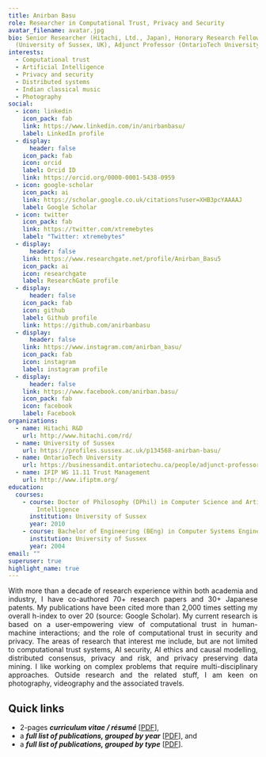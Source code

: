 ```yaml
---
title: Anirban Basu
role: Researcher in Computational Trust, Privacy and Security
avatar_filename: avatar.jpg
bio: Senior Researcher (Hitachi, Ltd., Japan), Honorary Research Fellow
  (University of Sussex, UK), Adjunct Professor (OntarioTech University, Canada)
interests:
  - Computational trust
  - Artificial Intelligence
  - Privacy and security
  - Distributed systems
  - Indian classical music
  - Photography
social:
  - icon: linkedin
    icon_pack: fab
    link: https://www.linkedin.com/in/anirbanbasu/
    label: LinkedIn profile
  - display:
      header: false
    icon_pack: fab
    icon: orcid
    label: Orcid ID
    link: https://orcid.org/0000-0001-5438-0959
  - icon: google-scholar
    icon_pack: ai
    link: https://scholar.google.co.uk/citations?user=XHB3pcYAAAAJ
    label: Google Scholar
  - icon: twitter
    icon_pack: fab
    link: https://twitter.com/xtremebytes
    label: "Twitter: xtremebytes"
  - display:
      header: false
    link: https://www.researchgate.net/profile/Anirban_Basu5
    icon_pack: ai
    icon: researchgate
    label: ResearchGate profile
  - display:
      header: false
    icon_pack: fab
    icon: github
    label: Github profile
    link: https://github.com/anirbanbasu
  - display:
      header: false
    link: https://www.instagram.com/anirban_basu/
    icon_pack: fab
    icon: instagram
    label: instagram profile
  - display:
      header: false
    link: https://www.facebook.com/anirban.basu/
    icon_pack: fab
    icon: facebook
    label: Facebook
organizations:
  - name: Hitachi R&D
    url: http://www.hitachi.com/rd/
  - name: University of Sussex
    url: https://profiles.sussex.ac.uk/p134568-anirban-basu/
  - name: OntarioTech University
    url: https://businessandit.ontariotechu.ca/people/adjunct-professors/index.php
  - name: IFIP WG 11.11 Trust Management
    url: http://www.ifiptm.org/
education:
  courses:
    - course: Doctor of Philosophy (DPhil) in Computer Science and Artificial
        Intelligence
      institution: University of Sussex
      year: 2010
    - course: Bachelor of Engineering (BEng) in Computer Systems Engineering
      institution: University of Sussex
      year: 2004
email: ""
superuser: true
highlight_name: true
---
```

<div style='text-align: justify'>
With more than a decade of research experience within both academia and industry, I have co-authored 70+ research papers and 30+ Japanese patents. My publications have been cited more than 2,000 times setting my overall h-index to over 20 (source: Google Scholar). My current research is based on a user-empowering view of computational trust in human-machine interactions; and the role of computational trust in security and privacy. The areas of research that interest me include, but are not limited to computational trust systems, AI security, AI ethics and causal modelling, distributed consensus, privacy and risk, and privacy preserving data mining. I like working on complex problems that require multi-disciplinary approaches. Outside research and the related stuff, I am keen on photography, videography and the associated travels.
</div>

## Quick links

* 2-pages ***curriculum vitae / résumé*** [[PDF](/files/cv.pdf)],
* a ***full list of publications, grouped by year*** [[PDF](/files/publications-by-year.pdf)], and
* a ***full list of publications, grouped by type*** [[PDF](/files/publications-by-type.pdf)].
